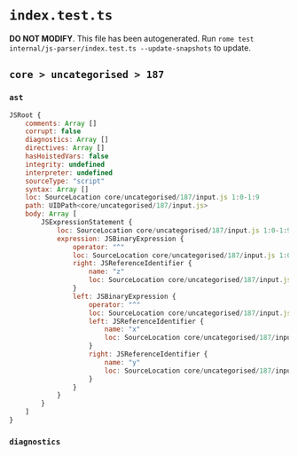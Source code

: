 # `index.test.ts`

**DO NOT MODIFY**. This file has been autogenerated. Run `rome test internal/js-parser/index.test.ts --update-snapshots` to update.

## `core > uncategorised > 187`

### `ast`

```javascript
JSRoot {
	comments: Array []
	corrupt: false
	diagnostics: Array []
	directives: Array []
	hasHoistedVars: false
	integrity: undefined
	interpreter: undefined
	sourceType: "script"
	syntax: Array []
	loc: SourceLocation core/uncategorised/187/input.js 1:0-1:9
	path: UIDPath<core/uncategorised/187/input.js>
	body: Array [
		JSExpressionStatement {
			loc: SourceLocation core/uncategorised/187/input.js 1:0-1:9
			expression: JSBinaryExpression {
				operator: "^"
				loc: SourceLocation core/uncategorised/187/input.js 1:0-1:9
				right: JSReferenceIdentifier {
					name: "z"
					loc: SourceLocation core/uncategorised/187/input.js 1:8-1:9 (z)
				}
				left: JSBinaryExpression {
					operator: "^"
					loc: SourceLocation core/uncategorised/187/input.js 1:0-1:5
					left: JSReferenceIdentifier {
						name: "x"
						loc: SourceLocation core/uncategorised/187/input.js 1:0-1:1 (x)
					}
					right: JSReferenceIdentifier {
						name: "y"
						loc: SourceLocation core/uncategorised/187/input.js 1:4-1:5 (y)
					}
				}
			}
		}
	]
}
```

### `diagnostics`

```

```
